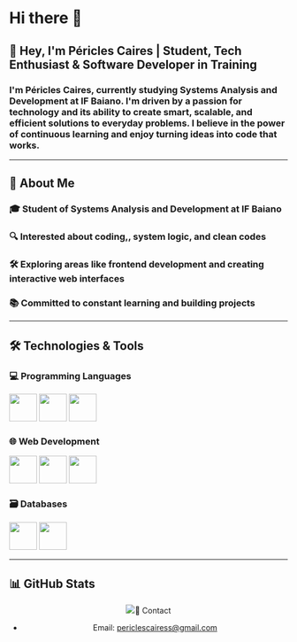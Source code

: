 # Hi there 👋 


## 👋 Hey, I'm Péricles Caires | Student, Tech Enthusiast & Software Developer in Training 


### I'm Péricles Caires, currently studying Systems Analysis and Development at IF Baiano. I'm driven by a passion for technology and its ability to create smart, scalable, and efficient solutions to everyday problems. I believe in the power of continuous learning and enjoy turning ideas into code that works.

---

## 📌 About Me

### 🎓 Student of Systems Analysis and Development at IF Baiano <br>
### 🔍 Interested about coding,, system logic, and clean codes <br>
### 🛠️ Exploring areas like frontend development and creating interactive web interfaces <br>
### 📚 Committed to constant learning and building projects <br>

---

## 🛠️ Technologies & Tools

 ### 💻 Programming Languages 

<div display = "inline">
<img width = "50" heigth = "50" src="https://cdn.jsdelivr.net/gh/devicons/devicon@latest/icons/python/python-original-wordmark.svg" />
<img width = "50" heigth = "50" src="https://cdn.jsdelivr.net/gh/devicons/devicon@latest/icons/c/c-original.svg" />
<img width = "50" heigth = "50" src="https://cdn.jsdelivr.net/gh/devicons/devicon@latest/icons/javascript/javascript-original.svg" />
</div>


### 🌐 Web Development 

<div display = "inline">
  <img  width = "50" heigth = "50" src="https://cdn.jsdelivr.net/gh/devicons/devicon@latest/icons/html5/html5-original.svg" />
  <img width = "50" heigth = "50" src="https://cdn.jsdelivr.net/gh/devicons/devicon@latest/icons/javascript/javascript-original.svg" />
  <img width = "50" heigth = "50" src="https://cdn.jsdelivr.net/gh/devicons/devicon@latest/icons/css3/css3-original.svg" />
</div>


### 🗃️ Databases 

<div display = "inline">
  <img width = "50" heigth = "50" src="https://cdn.jsdelivr.net/gh/devicons/devicon@latest/icons/mysql/mysql-original.svg" />
  <img width = "50" heigth = "50" src="https://cdn.jsdelivr.net/gh/devicons/devicon@latest/icons/microsoftsqlserver/microsoftsqlserver-original.svg" />
</div>

---

## 📊 GitHub Stats

<div align="center">
  <img src="[![Top Langs](https://github-readme-stats.vercel.app/api/top-langs/?username=periclescaires)](https://github.com/anuraghazra/github-readme-stats) />
</div>

---

## 📩 Contact 
- Email: periclescairess@gmail.com


